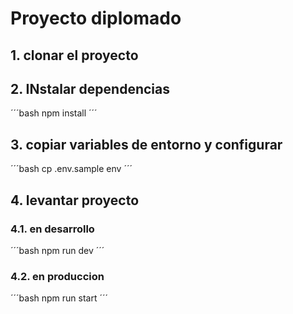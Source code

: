 # Proyecto diplomado

## 1. clonar el proyecto

## 2. INstalar dependencias
´´´bash
npm install
´´´

## 3. copiar variables de entorno y configurar
´´´bash
cp .env.sample env
´´´

## 4. levantar proyecto

### 4.1. en desarrollo
´´´bash
npm run dev
´´´

### 4.2. en produccion
´´´bash
npm run start
´´´
